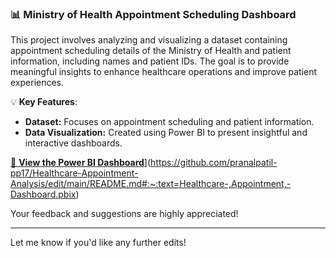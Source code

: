### 📊 Ministry of Health Appointment Scheduling Dashboard  

This project involves analyzing and visualizing a dataset containing appointment scheduling details of the Ministry of Health and patient information, including names and patient IDs. The goal is to provide meaningful insights to enhance healthcare operations and improve patient experiences.

💡 **Key Features**:
- **Dataset:** Focuses on appointment scheduling and patient information.
- **Data Visualization:** Created using Power BI to present insightful and interactive dashboards.

[🔗 **View the Power BI Dashboard**]([)](https://github.com/pranalpatil-pp17/Healthcare-Appointment-Analysis/edit/main/README.md#:~:text=Healthcare-,Appointment,-Dashboard.pbix)  

Your feedback and suggestions are highly appreciated!

---

Let me know if you'd like any further edits!
